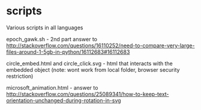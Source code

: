 scripts
=======

Various scripts in all languages

epoch_gawk.sh - 2nd part answer to http://stackoverflow.com/questions/16110252/need-to-compare-very-large-files-around-1-5gb-in-python/16112683#16112683

circle_embed.html and circle_click.svg - html that interacts with the embedded object (note: wont work from local folder, browser security restriction)

microsoft_animation.html - answer to http://stackoverflow.com/questions/25089341/how-to-keep-text-orientation-unchanged-during-rotation-in-svg
